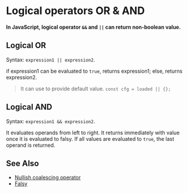 # Logical operators OR & AND

**In JavaScript, logical operator `&&` and `||` can return non-boolean value.**

## Logical OR 

Syntax: `expression1 || expression2`.

if expression1 can be evaluated to `true`, returns expression1; else, returns expression2.

> It can use to provide default value. 
> `const cfg = loaded || {};`

## Logical AND 

Syntax: `expression1 && expression2`.

It evaluates operands from left to right.
It returns immediately with value once it is evaluated to falsy.
If all values are evaluated to `true`, the last operand is returned.

## See Also
- [Nullish coalescing operator](https://developer.mozilla.org/en-US/docs/Web/JavaScript/Reference/Operators/Nullish_coalescing_operator)
- [Falsy](https://developer.mozilla.org/en-US/docs/Glossary/Falsy)